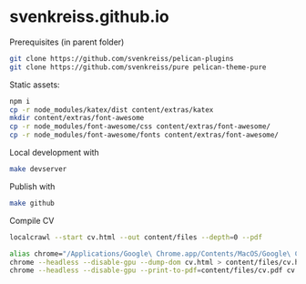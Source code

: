 # svenkreiss.github.io

Prerequisites (in parent folder)

```bash
git clone https://github.com/svenkreiss/pelican-plugins
git clone https://github.com/svenkreiss/pure pelican-theme-pure
```

Static assets:

```bash
npm i
cp -r node_modules/katex/dist content/extras/katex
mkdir content/extras/font-awesome
cp -r node_modules/font-awesome/css content/extras/font-awesome/
cp -r node_modules/font-awesome/fonts content/extras/font-awesome/
```

Local development with

```bash
make devserver
```

Publish with

```bash
make github
```

Compile CV

```sh
localcrawl --start cv.html --out content/files --depth=0 --pdf
```

```sh
alias chrome="/Applications/Google\ Chrome.app/Contents/MacOS/Google\ Chrome"
chrome --headless --disable-gpu --dump-dom cv.html > content/files/cv.html
chrome --headless --disable-gpu --print-to-pdf=content/files/cv.pdf cv.html
```
